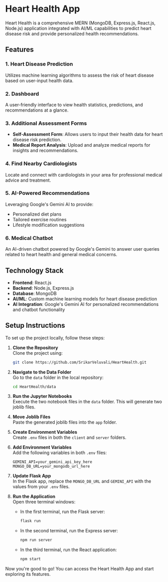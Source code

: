 # Heart Health App

Heart Health is a comprehensive MERN (MongoDB, Express.js, React.js, Node.js) application integrated with AI/ML capabilities to predict heart disease risk and provide personalized health recommendations.

## Features

### 1. Heart Disease Prediction
Utilizes machine learning algorithms to assess the risk of heart disease based on user-input health data.

### 2. Dashboard
A user-friendly interface to view health statistics, predictions, and recommendations at a glance.

### 3. Additional Assessment Forms
- **Self-Assessment Form**: Allows users to input their health data for heart disease risk prediction.
- **Medical Report Analysis**: Upload and analyze medical reports for insights and recommendations.

### 4. Find Nearby Cardiologists
Locate and connect with cardiologists in your area for professional medical advice and treatment.

### 5. AI-Powered Recommendations
Leveraging Google's Gemini AI to provide:
- Personalized diet plans
- Tailored exercise routines
- Lifestyle modification suggestions

### 6. Medical Chatbot
An AI-driven chatbot powered by Google's Gemini to answer user queries related to heart health and general medical concerns.

## Technology Stack

- **Frontend**: React.js
- **Backend**: Node.js, Express.js
- **Database**: MongoDB
- **AI/ML**: Custom machine learning models for heart disease prediction
- **AI Integration**: Google's Gemini AI for personalized recommendations and chatbot functionality

## Setup Instructions

To set up the project locally, follow these steps:

1. **Clone the Repository**  
   Clone the project using:
   ```bash
   git clone https://github.com/SrikarVeluvali/HeartHealth.git
   ```

2. **Navigate to the Data Folder**  
   Go to the `data` folder in the local repository:
   ```bash
   cd HeartHealth/data
   ```

3. **Run the Jupyter Notebooks**  
   Execute the two notebook files in the `data` folder. This will generate two joblib files.

4. **Move Joblib Files**  
   Paste the generated joblib files into the `app` folder.

5. **Create Environment Variables**  
   Create `.env` files in both the `client` and `server` folders. 

6. **Add Environment Variables**  
   Add the following variables in both `.env` files:
   ```plaintext
   GEMINI_API=your_gemini_api_key_here
   MONGO_DB_URL=your_mongodb_url_here
   ```

7. **Update Flask App**  
   In the Flask app, replace the `MONGO_DB_URL` and `GEMINI_API` with the values from your `.env` files.

8. **Run the Application**  
   Open three terminal windows:
   - In the first terminal, run the Flask server:
     ```bash
     flask run
     ```
   - In the second terminal, run the Express server:
     ```bash
     npm run server
     ```
   - In the third terminal, run the React application:
     ```bash
     npm start
     ```

Now you're good to go! You can access the Heart Health App and start exploring its features.
